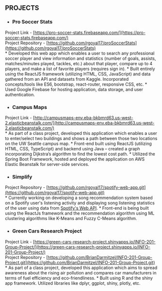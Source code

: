 ## PROJECTS
* ### Pro Soccer Stats
Project Link - [https://pro-soccer-stats.firebaseapp.com/](https://pro-soccer-stats.firebaseapp.com/)  
Project Repository - [https://github.com/rgoyal17/proSoccerStats](https://github.com/rgoyal17/proSoccerStats)  
    * Developed this web app which enables a user to search any professional soccer player and view information and statistics (number of goals, assists, matches/minutes played, tackles, etc.) about that player, compare up to 4 players, and make a list of favorite players (requires sign in).
    * Built entirely using the ReactJS framework (utilizing HTML, CSS, JavaScript) and data gathered from an API and datasets from Kaggle. Incorporated concepts/tools like ES6, bootstrap, react-router, responsive CSS, etc.
    * Used Google Firebase for hosting application, data storage, and user authentication.
    

* ### Campus Maps
Project Link - [http://campusmaps-env.eba-bkbmrd63.us-west-2.elasticbeanstalk.com/](http://campusmaps-env.eba-bkbmrd63.us-west-2.elasticbeanstalk.com/)  
    * As part of a class project, developed this application which enables a user to enter/select two buildings and shows a path between those two locations on the UW Seattle campus map.
    * Front-end built using ReactJS (utilizing HTML, CSS, TypeScript) and backend using Java – created a graph incorporating Dijkstra’s algorithm to find the lowest cost path.
    * Utilized the Spring Boot Framework, hosted and deployed the application on AWS Elastic Beanstalk for server-side services.



* ### Simplify
Project Repository - [https://github.com/rgoyal17/spotify-web-app.git](https://github.com/rgoyal17/spotify-web-app.git)  
    * Currently working on developing a song recommendation system based on a Spotify user's listening activity and displaying song listening statistics of the user using data from [Spotify's Web API](https://developer.spotify.com/documentation/web-api/reference/).
    * Front-end is being built using the ReactJs framework and the recommendation algorithm using ML clustering algorithms like K-Means and Fuzzy C-Means algorithm.

* ### Green Cars Research Project
Project Link - [https://green-cars-research-project.shinyapps.io/INFO-201-Group-Project/](https://green-cars-research-project.shinyapps.io/INFO-201-Group-Project/)  
Project Repository - [https://github.com/BrianDarmitzel/INFO-201-Group-Project.git](https://github.com/BrianDarmitzel/INFO-201-Group-Project.git)  
    * As part of a class project, developed this application which aims to spread awareness about the rising air pollution and compares car manufacturers in terms of fuel efficiency and eco-friendliness.
    * Built using R and the shiny app framework. Utilized libraries like dplyr, ggplot, shiny, plotly, etc.
